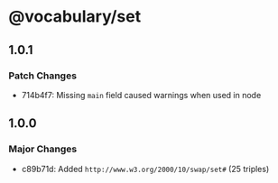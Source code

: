 # @vocabulary/set

## 1.0.1

### Patch Changes

- 714b4f7: Missing `main` field caused warnings when used in node

## 1.0.0

### Major Changes

- c89b71d: Added `http://www.w3.org/2000/10/swap/set#` (25 triples)
